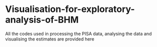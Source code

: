 # Visualisation-for-exploratory-analysis-of-BHM
All the codes used in processing the PISA data, analysing the data and visualising the estimates are provided here 
